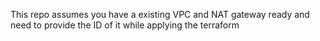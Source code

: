 This repo assumes you have a existing VPC and NAT gateway ready and need to provide the ID of it while applying the terraform